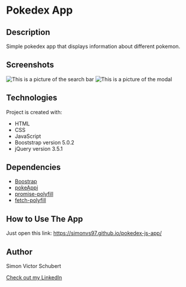 # Pokedex App

## Description
Simple pokedex app that displays information about different pokemon.

## Screenshots

![This is a picture of the search bar](https://user-images.githubusercontent.com/104713327/197389638-2c59a674-5069-4919-b1e1-7d829ed10017.jpg)
![This is a picture of the modal](https://user-images.githubusercontent.com/104713327/197389734-e6095074-566d-42df-9909-7db98c4dc540.png)

## Technologies
Project is created with:
* HTML
* CSS
* JavaScript
* Booststrap version 5.0.2
* jQuery version 3.5.1

## Dependencies
* [Boostrap](https://getbootstrap.com/)
* [pokeAppi](https://pokeapi.co/)
* [promise-polyfill](https://github.com/taylorhakes/promise-polyfill)
* [fetch-polyfill](https://github.com/github/fetch)

## How to Use The App
Just open this link: https://simonvs97.github.io/pokedex-js-app/

## Author
Simon Victor Schubert

[Check out my LinkedIn](https://www.linkedin.com/in/simon-schubert/)
